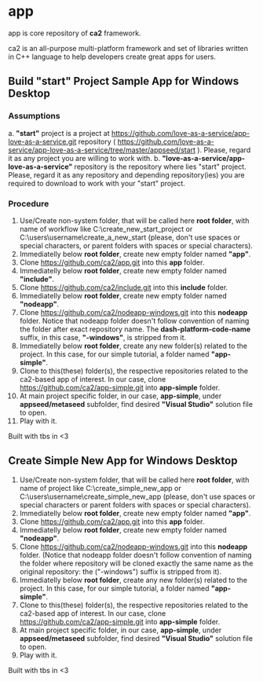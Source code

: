 # app

app is core repository of **ca2** framework.

ca2 is an all-purpose multi-platform framework and set of libraries written in C++ language to help developers create great apps for users.

## Build "start" Project Sample App for Windows Desktop
### Assumptions
a. **"start"** project is a project at https://github.com/love-as-a-service/app-love-as-a-service.git repository ( https://github.com/love-as-a-service/app-love-as-a-service/tree/master/appseed/start ). Please, regard it as any project you are willing to work with.
b. **"love-as-a-service/app-love-as-a-service"** repository is the repository where lies "start" project. Please, regard it as any repository and depending repository(ies) you are required to download to work with your "start" project.
### Procedure
1. Use/Create non-system folder, that will be called here **root folder**, with name of workflow like C:\create_new_start_project or C:\users\username\create_a_new_start (please, don't use spaces or special characters, or parent folders with spaces or special characters).
2. Immediatelly below **root folder**, create new empty folder named **"app"**. 
3. Clone https://github.com/ca2/app.git into this **app** folder.
4. Immediatelly below **root folder**, create new empty folder named **"include"**. 
5. Clone https://github.com/ca2/include.git into this **include** folder.
4. Immediatelly below **root folder**, create new empty folder named **"nodeapp"**. 
5. Clone https://github.com/ca2/nodeapp-windows.git into this **nodeapp** folder. Notice that nodeapp folder doesn't follow convention of naming the folder after exact repository name. The **dash-platform-code-name** suffix, in this case,  **"-windows"**, is stripped from it.
6. Immediatelly below **root folder**, create any new folder(s) related to the project. In this case, for our simple tutorial, a folder named **"app-simple"**. 
7. Clone to this(these) folder(s), the respective repositories related to the ca2-based app of interest. In our case, clone https://github.com/ca2/app-simple.git into **app-simple** folder.
8. At main project specific folder, in our case, **app-simple**, under **appseed/metaseed** subfolder, find desired **"Visual Studio"** solution file to open.
9. Play with it.


Built with tbs in <3


## Create Simple New App for Windows Desktop

1. Use/Create non-system folder, that will be called here **root folder**, with name of project like C:\create_simple_new_app or C:\users\username\create_simple_new_app (please, don't use spaces or special characters or parent folders with spaces or special characters).
2. Immediatelly below **root folder**, create new empty folder named **"app"**. 
3. Clone https://github.com/ca2/app.git into this **app** folder.
4. Immediatelly below **root folder**, create new empty folder named **"nodeapp"**. 
5. Clone https://github.com/ca2/nodeapp-windows.git into this **nodeapp** folder. (Notice that nodeapp folder doesn't follow convention of naming the folder where repository will be cloned exactly the same name as the original repository: the **<dash-platform>** ("-windows") suffix is stripped from it).
6. Immediatelly below **root folder**, create any new folder(s) related to the project. In this case, for our simple tutorial, a folder named **"app-simple"**. 
7. Clone to this(these) folder(s), the respective repositories related to the ca2-based app of interest. In our case, clone https://github.com/ca2/app-simple.git into **app-simple** folder.
8. At main project specific folder, in our case, **app-simple**, under **appseed/metaseed** subfolder, find desired **"Visual Studio"** solution file to open.
9. Play with it.


Built with tbs in <3
